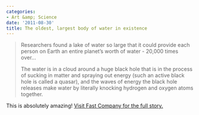 ```yaml
---
categories:
- Art &amp; Science
date: '2011-08-30'
title: The oldest, largest body of water in existence
---
```


<blockquote>Researchers found a lake of water so large that it could provide each person on Earth an entire planet’s worth of water - 20,000 times over...

The water is in a cloud around a huge black hole that is in the process of sucking in matter and spraying out energy (such an active black hole is called a quasar), and the waves of energy the black hole releases make water by literally knocking hydrogen and oxygen atoms together.</blockquote>

This is absolutely amazing! <a href="http://www.fastcompany.com/1769468/scientist-discover-the-oldest-largest-body-of-water-in-existence-in-space">Visit Fast Company for the full story.</a>